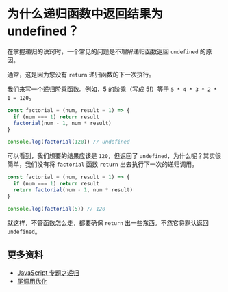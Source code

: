 # 为什么递归函数中返回结果为 undefined？

在掌握递归的诀窍时，一个常见的问题是不理解递归函数返回 `undefined` 的原因。

通常，这是因为您没有 `return` 递归函数的下一次执行。

我们来写一个递归阶乘函数。例如，5 的阶乘（写成 5!）等于 `5 * 4 * 3 * 2 * 1 = 120`。

```js
const factorial = (num, result = 1) => {
  if (num === 1) return result
  factorial(num - 1, num * result)
}

console.log(factorial(120)) // undefined
```

可以看到，我们想要的结果应该是 `120`，但返回了 `undefined`，为什么呢？其实很简单，我们没有将 `factorial` 函数 `return` 出去执行下一次的递归调用。

```js
const factorial = (num, result = 1) => {
  if (num === 1) return result
  return factorial(num - 1, num * result)
}

console.log(factorial(5)) // 120
```

就这样，不管函数怎么走，都要确保 `return` 出一些东西。不然它将默认返回 `undefined`。

## 更多资料

- [JavaScript 专题之递归](https://github.com/mqyqingfeng/Blog/issues/49)
- [尾调用优化](http://www.ruanyifeng.com/blog/2015/04/tail-call.html)

